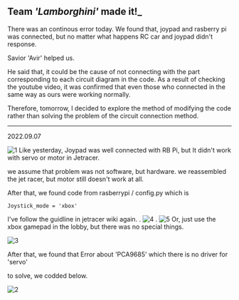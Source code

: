 ## Team  _'Lamborghini'_ made it!_

There was an continous error today.
We found that, joypad and rasberry pi was connected, 
but no matter what happens RC car and joypad didn't response.

Savior 'Avir' helped us.

He said that, it could be the cause of not connecting with the part corresponding to each circuit diagram in the code.
As a result of checking the youtube video, it was confirmed that even those who connected in the same way as ours were working normally.

Therefore, tomorrow, I decided to explore the method of modifying the code rather than solving the problem of the circuit connection method.



--------------------------------------------------------------------------------------------------------------------------------------------------------------

2022.09.07

![1](https://user-images.githubusercontent.com/81306023/188978782-2fbd44d1-cc72-4eab-a2fb-841dd2d4e82b.png)
Like yesterday, Joypad was well connected with RB Pi, but It didn't work with servo or motor in Jetracer.

we assume that problem was not software, but hardware.
we reassembled the jet racer, but motor still doesn't work at all.

After that, we found code from rasberrypi / config.py
which is 
```
Joystick_mode = 'xbox'
```

I've follow the guidline in jetracer wiki again.
.
![4](https://user-images.githubusercontent.com/81306023/188978874-905d92ec-5740-4c68-bc5b-d38bc846f860.PNG)
.
![5](https://user-images.githubusercontent.com/81306023/188978888-7e889309-eaf2-4043-adce-6f3481513ff4.PNG)
Or, just use the xbox gamepad in the lobby, but there was no special things.

![3](https://user-images.githubusercontent.com/81306023/188978834-728736bd-f2f7-44d2-9051-1e8b0302b4fc.png)

After that, we found that Error about 'PCA9685' which there is no driver for 'servo' 

to solve, we codded below.

![2](https://user-images.githubusercontent.com/81306023/188978818-c4ed193f-ed97-48e4-8539-7bd4284d3abe.png)
